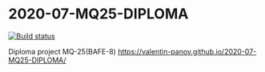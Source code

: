 # 2020-07-MQ25-DIPLOMA
[![Build status](https://ci.appveyor.com/api/projects/status/te49tosqn59nsn4h?svg=true)](https://ci.appveyor.com/project/vapanov/2020-07-mq25-diploma)

Diploma project MQ-25(BAFE-8)
https://valentin-panov.github.io/2020-07-MQ25-DIPLOMA/

